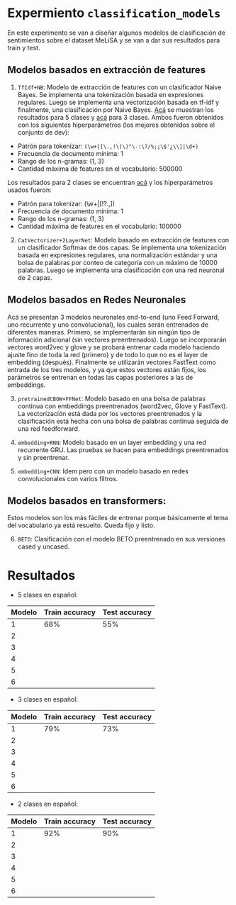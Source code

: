 # Expermiento `classification_models`

En este experimento se van a diseñar algunos modelos de clasificación de sentimientos sobre el dataset MeLiSA y se van a dar sus resultados para train y test.

## Modelos basados en extracción de features

1. `TfIdf+NB`: Modelo de extracción de features con un clasificador Naive Bayes. Se implementa una tokenización basada en expresiones regulares. Luego se implementa una vectorización basada en tf-idf y finalmente, una clasificación por Naive Bayes. [Acá](./tfidf_nb/results_5classes/2021-11-10-20-31-24_classification_report.log) se muestran los resultados para 5 clases y [acá](./tfidf_nb/results_3classes/2021-11-10-22-03-12_classification_report.log) para 3 clases. Ambos fueron obtenidos con los siguientes hiperparámetros (los mejores obtenidos sobre el conjunto de dev):

- Patrón para tokenizar: `(\w+|[\.,!\(\)"\-:\?/%;¡\$'¿\\]|\d+)`
- Frecuencia de documento mínima: 1
- Rango de los n-gramas: (1, 3)
- Cantidad máxima de features en el vocabulario: 500000

Los resultados para 2 clases se encuentran [acá](./tfidf_nb/results_2classes/2021-11-10-22-29-45_classification_report.log) y los hiperparámetros usados fueron:

- Patrón para tokenizar: (\w+|[!?\.,])
- Frecuencia de documento mínima: 1
- Rango de los n-gramas: (1, 3)
- Cantidad máxima de features en el vocabulario: 100000

2. `CatVectorizer+2LayerNet`: Modelo basado en extracción de features con un clasificador Softmax de dos capas. Se implementa una tokenización basada en expresiones regulares, una normalización estándar y una bolsa de palabras por conteo de categoría con un máximo de 10000 palabras. Luego se implementa una clasificación con una red neuronal de 2 capas.

## Modelos basados en Redes Neuronales

Acá se presentan 3 modelos neuronales end-to-end (uno Feed Forward, uno recurrente y uno convolucional), los cuales serán entrenados de diferentes maneras. Primero, se implementarán sin ningún tipo de información adicional (sin vectores preentrenados). Luego se incorporarán vectores word2vec y glove y se probará entrenar cada modelo haciendo ajuste fino de toda la red (primero) y de todo lo que no es el layer de embedding (después). Finalmente se utilizarán vectores FastText como entrada de los tres modelos, y ya que estos vectores están fijos, los parámetros se entrenan en todas las capas posteriores a las de embeddings.

3. `pretrainedCBOW+FFNet`: Modelo basado en una bolsa de palabras continua con embeddings preentrenados (word2vec, Glove y FastText). La vectorización está dada por los vectores preentrenados y la clasificación está hecha con una bolsa de palabras continua seguida de una red feedforward.

4. `embedding+RNN`: Modelo basado en un layer embedding y una red recurrente GRU. Las pruebas se hacen para embeddings preentrenados y sin preentrenar.

5. `embedding+CNN`: Idem pero con un modelo basado en redes convolucionales con varios filtros.

## Modelos basados en transformers:

Estos modelos son los más fáciles de entrenar porque básicamente el tema del vocabulario ya está resuelto. Queda fijo y listo. 

6. `BETO`: Clasificación con el modelo BETO preentrenado en sus versiones cased y uncased.

# Resultados

* 5 clases en español:

| Modelo | Train accuracy | Test accuracy |
|--------|----------------|---------------|
| 1      |     68%        |      55%      |
| 2      |                |               |
| 3      |                |               |
| 4      |                |               |
| 5      |                |               |
| 6      |                |               |

* 3 clases en español:

| Modelo | Train accuracy | Test accuracy |
|--------|----------------|---------------|
| 1      |      79%       |       73%     |
| 2      |                |               |
| 3      |                |               |
| 4      |                |               |
| 5      |                |               |
| 6      |                |               |

* 2 clases en español:

| Modelo | Train accuracy | Test accuracy |
|--------|----------------|---------------|
| 1      |      92%       |      90%      |
| 2      |                |               |
| 3      |                |               |
| 4      |                |               |
| 5      |                |               |
| 6      |                |               |

